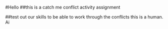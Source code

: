 #Hello
##this is a catch me conflict activity assignment

##test out our skills to be able to work through the conflicts
this is a human.
Ai
